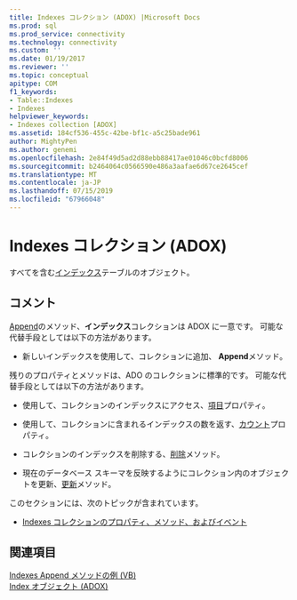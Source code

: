 ```yaml
---
title: Indexes コレクション (ADOX) |Microsoft Docs
ms.prod: sql
ms.prod_service: connectivity
ms.technology: connectivity
ms.custom: ''
ms.date: 01/19/2017
ms.reviewer: ''
ms.topic: conceptual
apitype: COM
f1_keywords:
- Table::Indexes
- Indexes
helpviewer_keywords:
- Indexes collection [ADOX]
ms.assetid: 184cf536-455c-42be-bf1c-a5c25bade961
author: MightyPen
ms.author: genemi
ms.openlocfilehash: 2e84f49d5ad2d88ebb88417ae01046c0bcfd8006
ms.sourcegitcommit: b2464064c0566590e486a3aafae6d67ce2645cef
ms.translationtype: MT
ms.contentlocale: ja-JP
ms.lasthandoff: 07/15/2019
ms.locfileid: "67966048"
---
```

# <a name="indexes-collection-adox"></a>Indexes コレクション (ADOX)
すべてを含む[インデックス](../../../ado/reference/adox-api/index-object-adox.md)テーブルのオブジェクト。  
  
## <a name="remarks"></a>コメント  
 [Append](../../../ado/reference/adox-api/append-method-adox-indexes.md)のメソッド、**インデックス**コレクションは ADOX に一意です。 可能な代替手段としては以下の方法があります。  
  
-   新しいインデックスを使用して、コレクションに追加、 **Append**メソッド。  
  
 残りのプロパティとメソッドは、ADO のコレクションに標準的です。 可能な代替手段としては以下の方法があります。  
  
-   使用して、コレクションのインデックスにアクセス、[項目](../../../ado/reference/ado-api/item-property-ado.md)プロパティ。  
  
-   使用して、コレクションに含まれるインデックスの数を返す、[カウント](../../../ado/reference/ado-api/count-property-ado.md)プロパティ。  
  
-   コレクションのインデックスを削除する、[削除](../../../ado/reference/adox-api/delete-method-adox-collections.md)メソッド。  
  
-   現在のデータベース スキーマを反映するようにコレクション内のオブジェクトを更新、[更新](../../../ado/reference/ado-api/refresh-method-ado.md)メソッド。  
  
 このセクションには、次のトピックが含まれています。  
  
-   [Indexes コレクションのプロパティ、メソッド、およびイベント](../../../ado/reference/adox-api/indexes-collection-properties-methods-and-events.md)  
  
## <a name="see-also"></a>関連項目  
 [Indexes Append メソッドの例 (VB)](../../../ado/reference/adox-api/indexes-append-method-example-vb.md)   
 [Index オブジェクト (ADOX)](../../../ado/reference/adox-api/index-object-adox.md)

